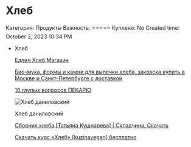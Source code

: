 # Хлеб

Категория: Продукты
Важность: ⭐⭐⭐⭐⭐
Куплено: No
Created time: October 2, 2023 10:34 PM

- Хлеб
    
    [Едлин Хлеб Магазин](https://t.me/edlinhlebmag)
    
    [Био-мука, формы и камни для выпечки хлеба, закваска купить в Москве и Санкт-Петербурге с доставкой](https://www.edlinhleb.ru/)
    
    [10 глупых вопросов ПЕКАРЮ](https://www.youtube.com/watch?v=2j6W0cM57c8)
    
    ![Хлеб даниловский](../%D0%97%D0%B4%D0%BE%D1%80%D0%BE%D0%B2%D1%8C%D0%B5%2069195d6f4bd14fc0a4122c825d8b36cd/%D0%9F%D0%B8%D1%82%D0%B0%D0%BD%D0%B8%D0%B5%204a5cc398e8ca46ca8dbd30ce53165b10/%D0%9F%D1%80%D0%BE%D0%B4%D1%83%D0%BA%D1%82%D1%8B%20%D0%BF%D0%B8%D1%82%D0%B0%D0%BD%D0%B8%D1%8F%20ed9ad873bb184e418e06632a44413012/Untitled.jpeg)
    
    Хлеб даниловский
    
    [Сборник хлеба [Татьяна Кушнарева] | Складчина, Скачать](https://aa17.skladchik.org/threads/sbornik-xleba-tatjana-kushnareva.425749/)
    
    [Скачать курс «Хлеб» [kuzinavegan] бесплатно](https://s1.sharewood.co/threads/kuzinavegan-xleb-2022.390599/)
